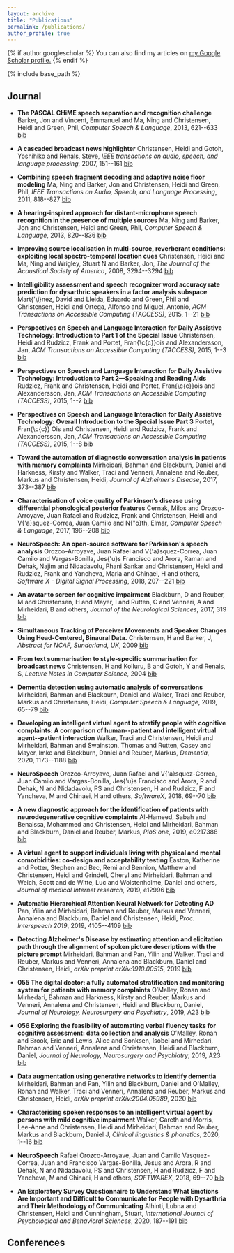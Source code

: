 ```yaml
---
layout: archive
title: "Publications"
permalink: /publications/
author_profile: true
---
```



{% if author.googlescholar %}
  You can also find my articles on <u><a href="{{author.googlescholar}}">my Google Scholar profile</a>.</u>
{% endif %}

{% include base_path %}
## Journal
- **The PASCAL CHiME speech separation and recognition challenge**
Barker, Jon and Vincent, Emmanuel and Ma, Ning and Christensen, Heidi and Green, Phil, *Computer Speech \& Language*, 2013, 621--633 [bib](bib/barker2013pascal.bib)

- **A cascaded broadcast news highlighter**
Christensen, Heidi and Gotoh, Yoshihiko and Renals, Steve, *IEEE transactions on audio, speech, and language processing*, 2007, 151--161 [bib](bib/christensen2007cascaded.bib)

- **Combining speech fragment decoding and adaptive noise floor modeling**
Ma, Ning and Barker, Jon and Christensen, Heidi and Green, Phil, *IEEE Transactions on Audio, Speech, and Language Processing*, 2011, 818--827 [bib](bib/ma2011combining.bib)

- **A hearing-inspired approach for distant-microphone speech recognition in the presence of multiple sources**
Ma, Ning and Barker, Jon and Christensen, Heidi and Green, Phil, *Computer Speech \& Language*, 2013, 820--836 [bib](bib/ma2013hearing.bib)

- **Improving source localisation in multi-source, reverberant conditions: exploiting local spectro-temporal location cues**
Christensen, Heidi and Ma, Ning and Wrigley, Stuart N and Barker, Jon, *The Journal of the Acoustical Society of America*, 2008, 3294--3294 [bib](bib/christensen2008improving.bib)

- **Intelligibility assessment and speech recognizer word accuracy rate prediction for dysarthric speakers in a factor analysis subspace**
Mart{\'\i}nez, David and Lleida, Eduardo and Green, Phil and Christensen, Heidi and Ortega, Alfonso and Miguel, Antonio, *ACM Transactions on Accessible Computing (TACCESS)*, 2015, 1--21 [bib](bib/martinez2015intelligibility.bib)

- **Perspectives on Speech and Language Interaction for Daily Assistive Technology: Introduction to Part 1 of the Special Issue**
Christensen, Heidi and Rudzicz, Frank and Portet, Fran{\c{c}}ois and Alexandersson, Jan, *ACM Transactions on Accessible Computing (TACCESS)*, 2015, 1--3 [bib](bib/christensen2015perspectives.bib)

- **Perspectives on Speech and Language Interaction for Daily Assistive Technology: Introduction to Part 2—Speaking and Reading Aids**
Rudzicz, Frank and Christensen, Heidi and Portet, Fran{\c{c}}ois and Alexandersson, Jan, *ACM Transactions on Accessible Computing (TACCESS)*, 2015, 1--2 [bib](bib/rudzicz2015perspectives.bib)

- **Perspectives on Speech and Language Interaction for Daily Assistive Technology: Overall Introduction to the Special Issue Part 3**
Portet, Fran{\c{c}} Ois and Christensen, Heidi and Rudzicz, Frank and Alexandersson, Jan, *ACM Transactions on Accessible Computing (TACCESS)*, 2015, 1--8 [bib](bib/portet2015perspectives.bib)

- **Toward the automation of diagnostic conversation analysis in patients with memory complaints**
Mirheidari, Bahman and Blackburn, Daniel and Harkness, Kirsty and Walker, Traci and Venneri, Annalena and Reuber, Markus and Christensen, Heidi, *Journal of Alzheimer's Disease*, 2017, 373--387 [bib](bib/mirheidari2017toward.bib)

- **Characterisation of voice quality of Parkinson’s disease using differential phonological posterior features**
Cernak, Milos and Orozco-Arroyave, Juan Rafael and Rudzicz, Frank and Christensen, Heidi and V{\'a}squez-Correa, Juan Camilo and N{\"o}th, Elmar, *Computer Speech \& Language*, 2017, 196--208 [bib](bib/cernak2017characterisation.bib)

- **NeuroSpeech: An open-source software for Parkinson's speech analysis**
Orozco-Arroyave, Juan Rafael and V{\'a}squez-Correa, Juan Camilo and Vargas-Bonilla, Jes{\'u}s Francisco and Arora, Raman and Dehak, Najim and Nidadavolu, Phani Sankar and Christensen, Heidi and Rudzicz, Frank and Yancheva, Maria and Chinaei, H and others, *Software X - Digital Signal Processing*, 2018, 207--221 [bib](bib/orozco2018neurospeech.bib)

- **An avatar to screen for cognitive impairment**
Blackburn, D and Reuber, M and Christensen, H and Mayer, I and Rutten, C and Venneri, A and Mirheidari, B and others, *Journal of the Neurological Sciences*, 2017, 319 [bib](bib/blackburn2017avatar.bib)

- **Simultaneous Tracking of Perceiver Movements and Speaker Changes Using Head-Centered, Binaural Data.**
Christensen, H and Barker, J, *Abstract for NCAF, Sunderland, UK*, 2009 [bib](bib/christensen2009simultaneous.bib)

- **From text summarisation to style-specific summarisation for broadcast news**
Christensen, H and Kolluru, B and Gotoh, Y and Renals, S, *Lecture Notes in Computer Science*, 2004 [bib](bib/christensen2004text.bib)

- **Dementia detection using automatic analysis of conversations**
Mirheidari, Bahman and Blackburn, Daniel and Walker, Traci and Reuber, Markus and Christensen, Heidi, *Computer Speech \& Language*, 2019, 65--79 [bib](bib/mirheidari2019dementia.bib)

- **Developing an intelligent virtual agent to stratify people with cognitive complaints: A comparison of human--patient and intelligent virtual agent--patient interaction**
Walker, Traci and Christensen, Heidi and Mirheidari, Bahman and Swainston, Thomas and Rutten, Casey and Mayer, Imke and Blackburn, Daniel and Reuber, Markus, *Dementia*, 2020, 1173--1188 [bib](bib/walker2020developing.bib)

- **NeuroSpeech**
Orozco-Arroyave, Juan Rafael and V{\'a}squez-Correa, Juan Camilo and Vargas-Bonilla, Jes{\'u}s Francisco and Arora, R and Dehak, N and Nidadavolu, PS and Christensen, H and Rudzicz, F and Yancheva, M and Chinaei, H and others, *SoftwareX*, 2018, 69--70 [bib](bib/orozco2018neurospeech.bib)

- **A new diagnostic approach for the identification of patients with neurodegenerative cognitive complaints**
Al-Hameed, Sabah and Benaissa, Mohammed and Christensen, Heidi and Mirheidari, Bahman and Blackburn, Daniel and Reuber, Markus, *PloS one*, 2019, e0217388 [bib](bib/al2019new.bib)

- **A virtual agent to support individuals living with physical and mental comorbidities: co-design and acceptability testing**
Easton, Katherine and Potter, Stephen and Bec, Remi and Bennion, Matthew and Christensen, Heidi and Grindell, Cheryl and Mirheidari, Bahman and Weich, Scott and de Witte, Luc and Wolstenholme, Daniel and others, *Journal of medical Internet research*, 2019, e12996 [bib](bib/easton2019virtual.bib)

- **Automatic Hierarchical Attention Neural Network for Detecting AD**
Pan, Yilin and Mirheidari, Bahman and Reuber, Markus and Venneri, Annalena and Blackburn, Daniel and Christensen, Heidi, *Proc. Interspeech 2019*, 2019, 4105--4109 [bib](bib/pan2019automatic.bib)

- **Detecting Alzheimer's Disease by estimating attention and elicitation path through the alignment of spoken picture descriptions with the picture prompt**
Mirheidari, Bahman and Pan, Yilin and Walker, Traci and Reuber, Markus and Venneri, Annalena and Blackburn, Daniel and Christensen, Heidi, *arXiv preprint arXiv:1910.00515*, 2019 [bib](bib/mirheidari2019detecting.bib)

- **055 The digital doctor: a fully automated stratification and monitoring system for patients with memory complaints**
O’Malley, Ronan and Mirhedari, Bahman and Harkness, Kirsty and Reuber, Markus and Venneri, Annalena and Christensen, Heidi and Blackburn, Daniel, *Journal of Neurology, Neurosurgery and Psychiatry*, 2019, A23 [bib](bib/o2019055.bib)

- **056 Exploring the feasibility of automating verbal fluency tasks for cognitive assessment: data collection and analysis**
O’Malley, Ronan and Brook, Eric and Lewis, Alice and Sonksen, Isobel and Mirhedari, Bahman and Venneri, Annalena and Christensen, Heidi and Blackburn, Daniel, *Journal of Neurology, Neurosurgery and Psychiatry*, 2019, A23 [bib](bib/o2019056.bib)

- **Data augmentation using generative networks to identify dementia**
Mirheidari, Bahman and Pan, Yilin and Blackburn, Daniel and O'Malley, Ronan and Walker, Traci and Venneri, Annalena and Reuber, Markus and Christensen, Heidi, *arXiv preprint arXiv:2004.05989*, 2020 [bib](bib/mirheidari2020data.bib)

- **Characterising spoken responses to an intelligent virtual agent by persons with mild cognitive impairment**
Walker, Gareth and Morris, Lee-Anne and Christensen, Heidi and Mirheidari, Bahman and Reuber, Markus and Blackburn, Daniel J, *Clinical linguistics \& phonetics*, 2020, 1--16 [bib](bib/walker2020characterising.bib)

- **NeuroSpeech**
Rafael Orozco-Arroyave, Juan and Camilo Vasquez-Correa, Juan and Francisco Vargas-Bonilla, Jesus and Arora, R and Dehak, N and Nidadavolu, PS and Christensen, H and Rudzicz, F and Yancheva, M and Chinaei, H and others, *SOFTWAREX*, 2018, 69--70 [bib](bib/rafael2018neurospeech.bib)

- **An Exploratory Survey Questionnaire to Understand What Emotions Are Important and Difficult to Communicate for People with Dysarthria and Their Methodology of Communicating**
Alhinti, Lubna and Christensen, Heidi and Cunningham, Stuart, *International Journal of Psychological and Behavioral Sciences*, 2020, 187--191 [bib](bib/alhinti2020exploratory.bib)
## Conferences